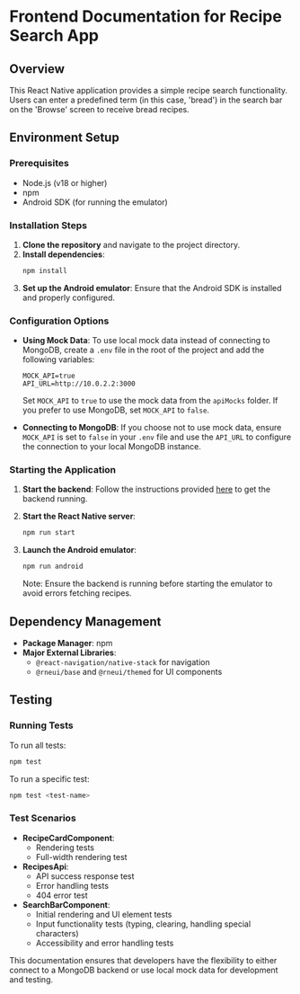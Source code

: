 # Frontend Documentation for Recipe Search App

## Overview

This React Native application provides a simple recipe search functionality. Users can enter a predefined term (in this case, 'bread') in the search bar on the 'Browse' screen to receive bread recipes.

## Environment Setup

### Prerequisites

- Node.js (v18 or higher)
- npm
- Android SDK (for running the emulator)

### Installation Steps

1. **Clone the repository** and navigate to the project directory.
2. **Install dependencies**:
   ```bash
   npm install
   ```
3. **Set up the Android emulator**:
   Ensure that the Android SDK is installed and properly configured.

### Configuration Options

- **Using Mock Data**:
  To use local mock data instead of connecting to MongoDB, create a `.env` file in the root of the project and add the following variables:

  ```plaintext
  MOCK_API=true
  API_URL=http://10.0.2.2:3000
  ```

  Set `MOCK_API` to `true` to use the mock data from the `apiMocks` folder. If you prefer to use MongoDB, set `MOCK_API` to `false`.

- **Connecting to MongoDB**:
  If you choose not to use mock data, ensure `MOCK_API` is set to `false` in your `.env` file and use the `API_URL` to configure the connection to your local MongoDB instance.

### Starting the Application

1. **Start the backend**: Follow the instructions provided [here](https://github.com/Jswears/recipes-app/tree/main/recipes-backend) to get the backend running.

2. **Start the React Native server**:
   ```bash
   npm run start
   ```
3. **Launch the Android emulator**:
   ```bash
   npm run android
   ```
   Note: Ensure the backend is running before starting the emulator to avoid errors fetching recipes.

## Dependency Management

- **Package Manager**: npm
- **Major External Libraries**:
  - `@react-navigation/native-stack` for navigation
  - `@rneui/base` and `@rneui/themed` for UI components

## Testing

### Running Tests

To run all tests:

```bash
npm test
```

To run a specific test:

```bash
npm test <test-name>
```

### Test Scenarios

- **RecipeCardComponent**:
  - Rendering tests
  - Full-width rendering test
- **RecipesApi**:
  - API success response test
  - Error handling tests
  - 404 error test
- **SearchBarComponent**:
  - Initial rendering and UI element tests
  - Input functionality tests (typing, clearing, handling special characters)
  - Accessibility and error handling tests

This documentation ensures that developers have the flexibility to either connect to a MongoDB backend or use local mock data for development and testing.
